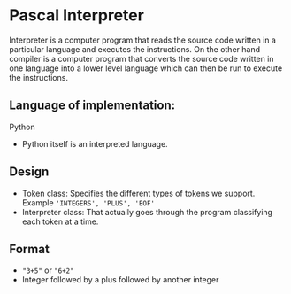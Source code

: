 # Pascal Interpreter
Interpreter is a computer program that reads the source code written in a particular language and executes the instructions.
On the other hand compiler is a computer program that converts the source code written in one language into a lower level language which can then be run to execute the instructions.

## Language of implementation:
Python
- Python itself is an interpreted language.

## Design
- Token class: Specifies the different types of tokens we support. Example `'INTEGERS', 'PLUS', 'EOF'`
- Interpreter class: That actually goes through the program classifying each token at a time.

## Format
- `"3+5"` or `"6+2"`
- Integer followed by a plus followed by another integer


